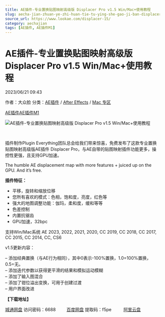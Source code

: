 ```yaml
---
title: AE插件-专业置换贴图映射高级版 Displacer Pro v1.5 Win/Mac+使用教程
slug: aecha-jian-zhuan-ye-zhi-huan-tie-tu-ying-she-gao-ji-ban-displacer-pro-v1-5-win-mac-shi-yong-jiao-cheng
source_url: https://www.lookae.com/displacer-15/
category: aechajian
tags: [AE插件, AE插件M1]
---
```

# AE插件-专业置换贴图映射高级版 Displacer Pro v1.5 Win/Mac+使用教程

2023/06/21 09:43

作者：大众脸
分类：[AE插件](https://www.lookae.com/after-effects/aechajian/) / [After Effects](https://www.lookae.com/after-effects/) / [Mac 专区](https://www.lookae.com/mac-osx/)

[AE插件](https://www.lookae.com/tag/ae%e6%8f%92%e4%bb%b6/)[AE插件M1](https://www.lookae.com/tag/aem1/)

![AE插件-专业置换贴图映射高级版 Displacer Pro v1.5 Win/Mac+使用教程](https://www.lookae.com/wp-content/uploads/2020/10/Displace-Pro.jpg "AE插件-专业置换贴图映射高级版 Displacer Pro v1.5 Win/Mac+使用教程-LookAE.com")

[﻿﻿﻿](https://cloud.video.taobao.com//play/u/705956171/p/1/e/6/t/1/281382393872.mp4)

插件制作Plugin Everything团队总会给我们带来惊喜，免费发布了这款专业置换贴图映射高级版AE插件 Displacer Pro，与AE自带的贴图映射插件功能更多，操控性更强，且支持GPU加速。

The humble AE displacement map with more features + juiced up on the GPU. And it’s free.

**插件特征：**

* 平移，旋转和缩放位移
* 您所有喜欢的模式：色相，饱和度，亮度，红色等
* 强大的地图调整功能：伽玛，柔和度，缓和等等
* 色差控制
* 内置抗锯齿
* GPU加速，32bpc

支持Win/Mac系统 AE 2023, 2022, 2021, 2020, CC 2019, CC 2018, CC 2017, CC 2015, CC 2014, CC, CS6

v1.5更新内容：

– 添加经典置换（与AE行为相同），其中0表示-100%置换，1.0=100%置换，0.5=无。  
– 添加迭代参数以获得更平滑的结果和模拟运动模糊  
– 添加了输入图混合  
– 添加了钳位溢出变换，可用于创建过渡  
– 用户界面改进

**【下载地址】**

[城通网盘](https://url70.ctfile.com/f/2827370-873740394-3802bc?p=4431) 访问密码：6688         [百度网盘](https://pan.baidu.com/s/1LUVbUnGd0Pb3zqq_Bq2YIg?pwd=f5pe) 提取码：f5pe          [阿里云盘](https://www.aliyundrive.com/s/jtwrWDYottk)
